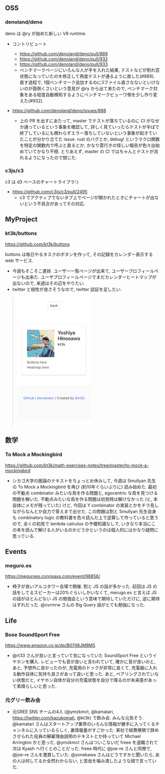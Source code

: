 ## OSS

### denoland/deno

deno は @ry が始めた新しい V8 runtime.

- コントリビュート
  - https://github.com/denoland/deno/pull/889
  - https://github.com/denoland/deno/pull/932
  - https://github.com/denoland/deno/pull/933
  - ベンチマークページにいろんな人が手を入れた結果, テストなどが割れ窓状態になっていたのを修正して再度テストが通るように直した(#889). 直す過程で, 1個ベンチマーク追加するのに3ファイル直さなないといけないのが面倒くさいという意見が @ry から出て来たので, ベンチマーク対象をある程度自動検知するようにベンチマークビューワ側を少し作り変えた(#932).

- https://github.com/denoland/deno/issues/888
  - 上の PR を出すにあたって, master でテストが落ちているのに CI がなぜか通っているという事象を確認して, 詳しく見ていったらテストが半ばで終了しているにも関わらずエラー落ちしていないという事象が起きていたことが分かり立てた issue. rust のバグとか, debug! というマクロ関数を特定の関数内で呼ぶと直るとか, かなり雲行きの怪しい報告が色々出始めていてかなり不穏. とりあえず, master の CI ではちゃんとテストが流れるようになったので閉じた.

### c3js/c3

c3 は d3 ベースのチャートライブラリ

- https://github.com/c3js/c3/pull/2495
  - c3 でアクティブでないタブ上でページが開かれたときにチャートが出ないという不具合があってその対応.

## MyProject

### kt3k/buttons

https://github.com/kt3k/buttons

buttons は毎日やるタスクのボタンを作って, その記録をカレンダー表示する web サービス.

- 今週もそこそこ進捗. ユーザー一覧ページが出来て, ユーザープロフィールページも出来た. ユーザプロフィールページでまだカレンダーヒートマップが出ないので, 来週はその辺をやりたい.
- twitter と相性が良さそうなので, twitter 認証を足したい.

> <img src="../img/2018/10-01-buttons.png" width="240">

## 数学

### To Mock a Mockingbird

https://github.com/kt3k/math-exercises-notes/tree/master/to-mock-a-mockingbird

- シカゴ大学の圏論のテキストをちょっとお休みして, 今週は Smullyan 先生の To Mock a Mockingbird を再び (約10年ぐらいぶりに) 読み始めた. 最初の不動点 combinator みたいな鳥を作る問題と, egocentric な鳥を見つける問題を解いた. 不動点みたいな鳥を作る問題は初見時は解けなかった (と, 本自体にメモが残っていた) けど, 今回は Y combinator の実装とかをチラ見しながらなんとか自力で答えまで出せた. この問題は割と Smullyan 先生自身も combinatory logic の教科書を色々読んだ上で逆算して作っていると思うので, 全くの初見で lambda calculus の予備知識なしで, いきなり本当にこの本を読んで解ける人がいるのかどうかというのは個人的にはかなり疑問に思っている.

## Events

### meguro.es

https://meguroes.connpass.com/event/98856/

- 椅子が良いアルコタワー会場で開催. 割と JS の話が多かった. 前回は JS の話をしてるスピーカーは20%ぐらいしかいなくて, merugo.es と言えば JS の話がほとんどない JS の勉強会という意味で期待していただけに, 逆に期待はずれだった. @ovrmrw さんの Big Query 話がとても勉強になった.

## Life

### Bose SoundSport Free

https://www.amazon.co.jp/dp/B0748JM8M5

- @rt33 さんが良いと言っていて気になっていた SoundSport Free というイヤホンを購入. レビューでも音が良いと言われていて, 確かに音が良いのと, あと, 予想外に良かったのが, 充電用のドックが非常に良くて, 充電器に入れる動作自体に気持ち良さがあって良いと思った. あと, ペアリングされていない状態だと, イヤホン自体が自分の充電状態を自分で喋るのが未来感があって素晴らしいと思った.

### 元グリー飲み会

- 元GREE SNS チームの4人 (@ymzkmct, @kamatari, https://twitter.com/kazukomati, @kt3k) で飲み会. みんな元気そう. @kamatari さんはスタートアップ業界のいろんな情報が勝手に入ってくるチャンネルに入っているらしく, 裏情報量がすごかった. 某社で経費横領で辞めさせられた役員の解雇理由説明のテキストとか持っていて Michael Arrington かと思った. @ymzkmct さんはついこないだ freee を退職されて次は Kyash へ行くとのことだった. freee 時代に @joe-re さんと同僚で, @joe-re さんを激賞していた. @yonekawa さんはどうですかと聞いたら, あの人は何してるか全然わからない, と苦虫を噛み潰したような顔で言っていた.
